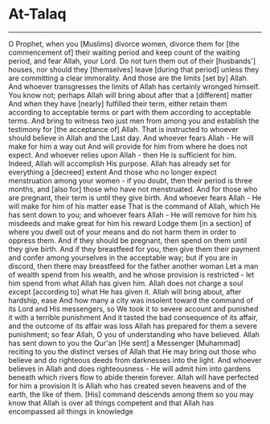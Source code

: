 # At-Talaq
---
O Prophet, when you [Muslims] divorce women, divorce them for [the commencement of] their waiting period and keep count of the waiting period, and fear Allah, your Lord. Do not turn them out of their [husbands'] houses, nor should they [themselves] leave [during that period] unless they are committing a clear immorality. And those are the limits [set by] Allah. And whoever transgresses the limits of Allah has certainly wronged himself. You know not; perhaps Allah will bring about after that a [different] matter
And when they have [nearly] fulfilled their term, either retain them according to acceptable terms or part with them according to acceptable terms. And bring to witness two just men from among you and establish the testimony for [the acceptance of] Allah. That is instructed to whoever should believe in Allah and the Last day. And whoever fears Allah - He will make for him a way out
And will provide for him from where he does not expect. And whoever relies upon Allah - then He is sufficient for him. Indeed, Allah will accomplish His purpose. Allah has already set for everything a [decreed] extent
And those who no longer expect menstruation among your women - if you doubt, then their period is three months, and [also for] those who have not menstruated. And for those who are pregnant, their term is until they give birth. And whoever fears Allah - He will make for him of his matter ease
That is the command of Allah, which He has sent down to you; and whoever fears Allah - He will remove for him his misdeeds and make great for him his reward
Lodge them [in a section] of where you dwell out of your means and do not harm them in order to oppress them. And if they should be pregnant, then spend on them until they give birth. And if they breastfeed for you, then give them their payment and confer among yourselves in the acceptable way; but if you are in discord, then there may breastfeed for the father another woman
Let a man of wealth spend from his wealth, and he whose provision is restricted - let him spend from what Allah has given him. Allah does not charge a soul except [according to] what He has given it. Allah will bring about, after hardship, ease
And how many a city was insolent toward the command of its Lord and His messengers, so We took it to severe account and punished it with a terrible punishment
And it tasted the bad consequence of its affair, and the outcome of its affair was loss
Allah has prepared for them a severe punishment; so fear Allah, O you of understanding who have believed. Allah has sent down to you the Qur'an
[He sent] a Messenger [Muhammad] reciting to you the distinct verses of Allah that He may bring out those who believe and do righteous deeds from darknesses into the light. And whoever believes in Allah and does righteousness - He will admit him into gardens beneath which rivers flow to abide therein forever. Allah will have perfected for him a provision
It is Allah who has created seven heavens and of the earth, the like of them. [His] command descends among them so you may know that Allah is over all things competent and that Allah has encompassed all things in knowledge

